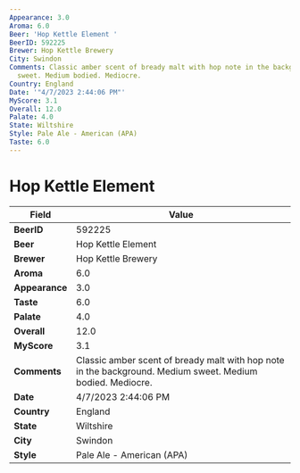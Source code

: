 ```yaml
---
Appearance: 3.0
Aroma: 6.0
Beer: 'Hop Kettle Element '
BeerID: 592225
Brewer: Hop Kettle Brewery
City: Swindon
Comments: Classic amber scent of bready malt with hop note in the background. Medium
  sweet. Medium bodied. Mediocre.
Country: England
Date: '"4/7/2023 2:44:06 PM"'
MyScore: 3.1
Overall: 12.0
Palate: 4.0
State: Wiltshire
Style: Pale Ale - American (APA)
Taste: 6.0
---
```


# Hop Kettle Element 

| Field         | Value |
|---------------|-------|
| **BeerID** | 592225 |
| **Beer** | Hop Kettle Element  |
| **Brewer** | Hop Kettle Brewery |
| **Aroma** | 6.0 |
| **Appearance** | 3.0 |
| **Taste** | 6.0 |
| **Palate** | 4.0 |
| **Overall** | 12.0 |
| **MyScore** | 3.1 |
| **Comments** | Classic amber scent of bready malt with hop note in the background. Medium sweet. Medium bodied. Mediocre. |
| **Date** | 4/7/2023 2:44:06 PM |
| **Country** | England |
| **State** | Wiltshire |
| **City** | Swindon |
| **Style** | Pale Ale - American (APA) |
